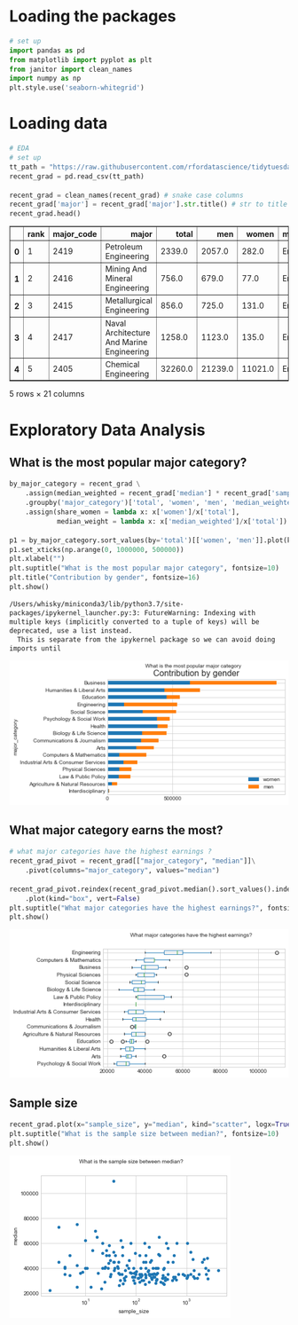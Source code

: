 # Loading the packages


```python
# set up
import pandas as pd
from matplotlib import pyplot as plt
from janitor import clean_names
import numpy as np
plt.style.use('seaborn-whitegrid')
```

# Loading data


```python
# EDA
# set up
tt_path = "https://raw.githubusercontent.com/rfordatascience/tidytuesday/master/data/2018/2018-10-16/recent-grads.csv"
recent_grad = pd.read_csv(tt_path)

recent_grad = clean_names(recent_grad) # snake case columns
recent_grad['major'] = recent_grad['major'].str.title() # str to title
recent_grad.head()
```




<div>
<style scoped>
    .dataframe tbody tr th:only-of-type {
        vertical-align: middle;
    }

    .dataframe tbody tr th {
        vertical-align: top;
    }

    .dataframe thead th {
        text-align: right;
    }
</style>
<table border="1" class="dataframe">
  <thead>
    <tr style="text-align: right;">
      <th></th>
      <th>rank</th>
      <th>major_code</th>
      <th>major</th>
      <th>total</th>
      <th>men</th>
      <th>women</th>
      <th>major_category</th>
      <th>sharewomen</th>
      <th>sample_size</th>
      <th>employed</th>
      <th>...</th>
      <th>part_time</th>
      <th>full_time_year_round</th>
      <th>unemployed</th>
      <th>unemployment_rate</th>
      <th>median</th>
      <th>p25th</th>
      <th>p75th</th>
      <th>college_jobs</th>
      <th>non_college_jobs</th>
      <th>low_wage_jobs</th>
    </tr>
  </thead>
  <tbody>
    <tr>
      <th>0</th>
      <td>1</td>
      <td>2419</td>
      <td>Petroleum Engineering</td>
      <td>2339.0</td>
      <td>2057.0</td>
      <td>282.0</td>
      <td>Engineering</td>
      <td>0.120564</td>
      <td>36</td>
      <td>1976</td>
      <td>...</td>
      <td>270</td>
      <td>1207</td>
      <td>37</td>
      <td>0.018381</td>
      <td>110000</td>
      <td>95000</td>
      <td>125000</td>
      <td>1534</td>
      <td>364</td>
      <td>193</td>
    </tr>
    <tr>
      <th>1</th>
      <td>2</td>
      <td>2416</td>
      <td>Mining And Mineral Engineering</td>
      <td>756.0</td>
      <td>679.0</td>
      <td>77.0</td>
      <td>Engineering</td>
      <td>0.101852</td>
      <td>7</td>
      <td>640</td>
      <td>...</td>
      <td>170</td>
      <td>388</td>
      <td>85</td>
      <td>0.117241</td>
      <td>75000</td>
      <td>55000</td>
      <td>90000</td>
      <td>350</td>
      <td>257</td>
      <td>50</td>
    </tr>
    <tr>
      <th>2</th>
      <td>3</td>
      <td>2415</td>
      <td>Metallurgical Engineering</td>
      <td>856.0</td>
      <td>725.0</td>
      <td>131.0</td>
      <td>Engineering</td>
      <td>0.153037</td>
      <td>3</td>
      <td>648</td>
      <td>...</td>
      <td>133</td>
      <td>340</td>
      <td>16</td>
      <td>0.024096</td>
      <td>73000</td>
      <td>50000</td>
      <td>105000</td>
      <td>456</td>
      <td>176</td>
      <td>0</td>
    </tr>
    <tr>
      <th>3</th>
      <td>4</td>
      <td>2417</td>
      <td>Naval Architecture And Marine Engineering</td>
      <td>1258.0</td>
      <td>1123.0</td>
      <td>135.0</td>
      <td>Engineering</td>
      <td>0.107313</td>
      <td>16</td>
      <td>758</td>
      <td>...</td>
      <td>150</td>
      <td>692</td>
      <td>40</td>
      <td>0.050125</td>
      <td>70000</td>
      <td>43000</td>
      <td>80000</td>
      <td>529</td>
      <td>102</td>
      <td>0</td>
    </tr>
    <tr>
      <th>4</th>
      <td>5</td>
      <td>2405</td>
      <td>Chemical Engineering</td>
      <td>32260.0</td>
      <td>21239.0</td>
      <td>11021.0</td>
      <td>Engineering</td>
      <td>0.341631</td>
      <td>289</td>
      <td>25694</td>
      <td>...</td>
      <td>5180</td>
      <td>16697</td>
      <td>1672</td>
      <td>0.061098</td>
      <td>65000</td>
      <td>50000</td>
      <td>75000</td>
      <td>18314</td>
      <td>4440</td>
      <td>972</td>
    </tr>
  </tbody>
</table>
<p>5 rows × 21 columns</p>
</div>



# Exploratory Data Analysis

## What is the most popular major category?


```python
by_major_category = recent_grad \
    .assign(median_weighted = recent_grad['median'] * recent_grad['sample_size'])\
    .groupby('major_category')['total', 'women', 'men', 'median_weighted', 'sample_size'].sum()\
    .assign(share_women = lambda x: x['women']/x['total'],
            median_weight = lambda x: x['median_weighted']/x['total'])

p1 = by_major_category.sort_values(by='total')[['women', 'men']].plot(kind="barh", stacked=True)
p1.set_xticks(np.arange(0, 1000000, 500000))
plt.xlabel("")
plt.suptitle("What is the most popular major category", fontsize=10)
plt.title("Contribution by gender", fontsize=16)
plt.show()
```

    /Users/whisky/miniconda3/lib/python3.7/site-packages/ipykernel_launcher.py:3: FutureWarning: Indexing with multiple keys (implicitly converted to a tuple of keys) will be deprecated, use a list instead.
      This is separate from the ipykernel package so we can avoid doing imports until



![png](output_6_1.png)


## What major category earns the most?


```python
# what major categories have the highest earnings ?
recent_grad_pivot = recent_grad[["major_category", "median"]]\
    .pivot(columns="major_category", values="median")

recent_grad_pivot.reindex(recent_grad_pivot.median().sort_values().index, axis=1)\
    .plot(kind="box", vert=False)
plt.suptitle("What major categories have the highest earnings?", fontsize=10)
plt.show()
```


![png](output_8_0.png)


## Sample size


```python
recent_grad.plot(x="sample_size", y="median", kind="scatter", logx=True)
plt.suptitle("What is the sample size between median?", fontsize=10)
plt.show()

```


![png](output_10_0.png)

